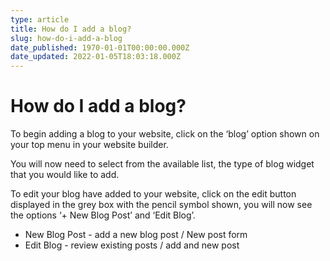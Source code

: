 ```yaml
---
type: article
title: How do I add a blog?
slug: how-do-i-add-a-blog
date_published: 1970-01-01T00:00:00.000Z
date_updated: 2022-01-05T18:03:18.000Z
---
```


# How do I add a blog?

To begin adding a blog to your website, click on the ‘blog’ option shown on your top menu in your website builder.

You will now need to select from the available list, the type of blog widget that you would like to add.

To edit your blog have added to your website, click on the edit button displayed in the grey box with the pencil symbol shown, you will now see the options ‘+ New Blog Post’ and ‘Edit Blog’.

- New Blog Post - add a new blog post / New post form
- Edit Blog - review existing posts / add and new post